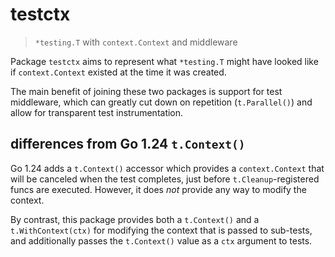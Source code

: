 # testctx

> `*testing.T` with `context.Context` and middleware

Package `testctx` aims to represent what `*testing.T` might have looked like if
`context.Context` existed at the time it was created.

The main benefit of joining these two packages is support for test middleware,
which can greatly cut down on repetition (`t.Parallel()`) and allow for
transparent test instrumentation.

## differences from Go 1.24 `t.Context()`

Go 1.24 adds a `t.Context()` accessor which provides a `context.Context` that
will be canceled when the test completes, just before `t.Cleanup`-registered
funcs are executed. However, it does _not_ provide any way to modify the
context.

By contrast, this package provides both a `t.Context()` and a
`t.WithContext(ctx)` for modifying the context that is passed to sub-tests, and
additionally passes the `t.Context()` value as a `ctx` argument to tests.
